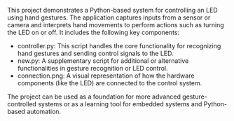 This project demonstrates a Python-based system for controlling an LED using hand gestures. The application captures inputs from a sensor or camera and interprets hand movements to perform actions such as turning the LED on or off. It includes the following key components:

- controller.py: This script handles the core functionality for recognizing hand gestures and sending control signals to the LED.
- new.py: A supplementary script for additional or alternative functionalities in gesture recognition or LED control.
- connection.png: A visual representation of how the hardware components (like the LED) are connected to the control system.

The project can be used as a foundation for more advanced gesture-controlled systems or as a learning tool for embedded systems and Python-based automation.
